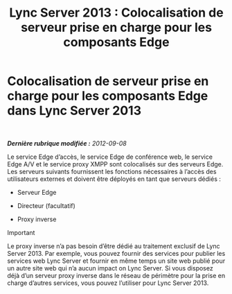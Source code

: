 ﻿---
title: 'Lync Server 2013 : Colocalisation de serveur prise en charge pour les composants Edge'
TOCTitle: Colocalisation de serveur prise en charge pour les composants Edge
ms:assetid: 435c4dd8-36af-4b71-9b88-3ffcf0fc5c65
ms:mtpsurl: https://technet.microsoft.com/fr-fr/library/Gg425934(v=OCS.15)
ms:contentKeyID: 49297037
ms.date: 05/20/2016
mtps_version: v=OCS.15
ms.translationtype: HT
---

# Colocalisation de serveur prise en charge pour les composants Edge dans Lync Server 2013

 

_**Dernière rubrique modifiée :** 2012-09-08_

Le service Edge d’accès, le service Edge de conférence web, le service Edge A/V et le service proxy XMPP sont colocalisés sur des serveurs Edge. Les serveurs suivants fournissent les fonctions nécessaires à l’accès des utilisateurs externes et doivent être déployés en tant que serveurs dédiés :

  - Serveur Edge

  - Directeur (facultatif)

  - Proxy inverse

> [!IMPORTANT]  
> Le proxy inverse n’a pas besoin d’être dédié au traitement exclusif de Lync Server 2013. Par exemple, vous pouvez fournir des services pour publier les services web Lync Server et fournir en même temps un site web publié pour un autre site web qui n’a aucun impact on Lync Server. Si vous disposez déjà d’un serveur proxy inverse dans le réseau de périmètre pour la prise en charge d’autres services, vous pouvez l’utiliser pour Lync Server 2013.
